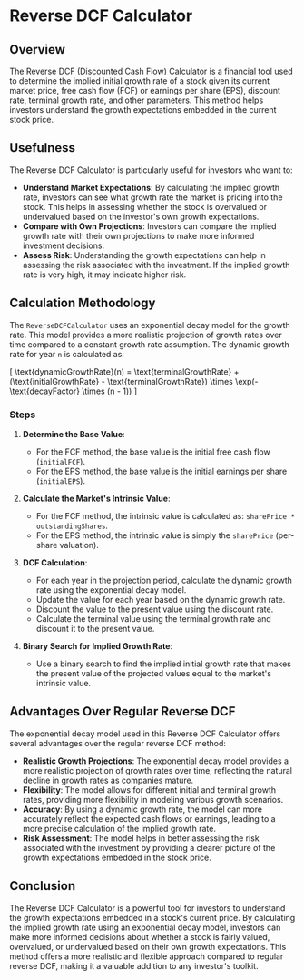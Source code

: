# Reverse DCF Calculator

## Overview

The Reverse DCF (Discounted Cash Flow) Calculator is a financial tool used to determine the implied initial growth rate of a stock given its current market price, free cash flow (FCF) or earnings per share (EPS), discount rate, terminal growth rate, and other parameters. This method helps investors understand the growth expectations embedded in the current stock price.

## Usefulness

The Reverse DCF Calculator is particularly useful for investors who want to:

- **Understand Market Expectations**: By calculating the implied growth rate, investors can see what growth rate the market is pricing into the stock. This helps in assessing whether the stock is overvalued or undervalued based on the investor's own growth expectations.
- **Compare with Own Projections**: Investors can compare the implied growth rate with their own projections to make more informed investment decisions.
- **Assess Risk**: Understanding the growth expectations can help in assessing the risk associated with the investment. If the implied growth rate is very high, it may indicate higher risk.

## Calculation Methodology

The `ReverseDCFCalculator` uses an exponential decay model for the growth rate. This model provides a more realistic projection of growth rates over time compared to a constant growth rate assumption. The dynamic growth rate for year `n` is calculated as:

\[ \text{dynamicGrowthRate}(n) = \text{terminalGrowthRate} + (\text{initialGrowthRate} - \text{terminalGrowthRate}) \times \exp(-\text{decayFactor} \times (n - 1)) \]

### Steps

1. **Determine the Base Value**:

   - For the FCF method, the base value is the initial free cash flow (`initialFCF`).
   - For the EPS method, the base value is the initial earnings per share (`initialEPS`).

2. **Calculate the Market's Intrinsic Value**:

   - For the FCF method, the intrinsic value is calculated as: `sharePrice * outstandingShares`.
   - For the EPS method, the intrinsic value is simply the `sharePrice` (per-share valuation).

3. **DCF Calculation**:

   - For each year in the projection period, calculate the dynamic growth rate using the exponential decay model.
   - Update the value for each year based on the dynamic growth rate.
   - Discount the value to the present value using the discount rate.
   - Calculate the terminal value using the terminal growth rate and discount it to the present value.

4. **Binary Search for Implied Growth Rate**:
   - Use a binary search to find the implied initial growth rate that makes the present value of the projected values equal to the market's intrinsic value.

## Advantages Over Regular Reverse DCF

The exponential decay model used in this Reverse DCF Calculator offers several advantages over the regular reverse DCF method:

- **Realistic Growth Projections**: The exponential decay model provides a more realistic projection of growth rates over time, reflecting the natural decline in growth rates as companies mature.
- **Flexibility**: The model allows for different initial and terminal growth rates, providing more flexibility in modeling various growth scenarios.
- **Accuracy**: By using a dynamic growth rate, the model can more accurately reflect the expected cash flows or earnings, leading to a more precise calculation of the implied growth rate.
- **Risk Assessment**: The model helps in better assessing the risk associated with the investment by providing a clearer picture of the growth expectations embedded in the stock price.

## Conclusion

The Reverse DCF Calculator is a powerful tool for investors to understand the growth expectations embedded in a stock's current price. By calculating the implied growth rate using an exponential decay model, investors can make more informed decisions about whether a stock is fairly valued, overvalued, or undervalued based on their own growth expectations. This method offers a more realistic and flexible approach compared to regular reverse DCF, making it a valuable addition to any investor's toolkit.
